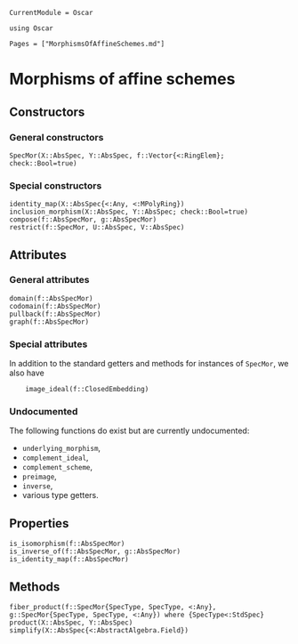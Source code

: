 ```@meta
CurrentModule = Oscar
```

```@setup oscar
using Oscar
```

```@contents
Pages = ["MorphismsOfAffineSchemes.md"]
```


# Morphisms of affine schemes


## Constructors

### General constructors

```@docs
SpecMor(X::AbsSpec, Y::AbsSpec, f::Vector{<:RingElem}; check::Bool=true)
```

### Special constructors

```@docs
identity_map(X::AbsSpec{<:Any, <:MPolyRing})
inclusion_morphism(X::AbsSpec, Y::AbsSpec; check::Bool=true)
compose(f::AbsSpecMor, g::AbsSpecMor)
restrict(f::SpecMor, U::AbsSpec, V::AbsSpec)
```


## Attributes

### General attributes

```@docs
domain(f::AbsSpecMor)
codomain(f::AbsSpecMor)
pullback(f::AbsSpecMor)
graph(f::AbsSpecMor)
```

### Special attributes

In addition to the standard getters and methods for instances
of `SpecMor`, we also have
```@docs
    image_ideal(f::ClosedEmbedding)
```

### Undocumented

The following functions do exist but are currently undocumented:
- `underlying_morphism`,
- `complement_ideal`,
- `complement_scheme`,
- `preimage`,
- `inverse`,
- various type getters.


## Properties

```@docs
is_isomorphism(f::AbsSpecMor)
is_inverse_of(f::AbsSpecMor, g::AbsSpecMor)
is_identity_map(f::AbsSpecMor)
```


## Methods

```@docs
fiber_product(f::SpecMor{SpecType, SpecType, <:Any}, g::SpecMor{SpecType, SpecType, <:Any}) where {SpecType<:StdSpec}
product(X::AbsSpec, Y::AbsSpec)
simplify(X::AbsSpec{<:AbstractAlgebra.Field})
```
